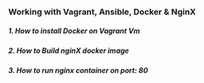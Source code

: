### Working with Vagrant, Ansible, Docker & NginX 

##### 1. How to install Docker on Vagrant Vm

##### 2. How to Build nginX docker image

##### 3. How to run nginx container on port: 80 
  
